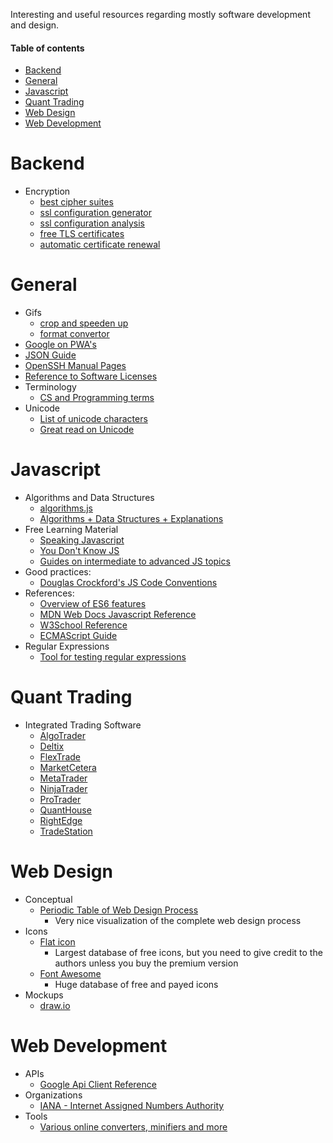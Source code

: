 Interesting and useful resources regarding mostly software development and design.

#### Table of contents
* [Backend](#backend)
* [General](#general)
* [Javascript](#javascript)
* [Quant Trading](#quant-trading)
* [Web Design](#web-design)
* [Web Development](#web-development)

# Backend
* Encryption
    * [best cipher suites](https://wiki.mozilla.org/Security/Server_Side_TLS#Cipher_names_correspondence_table)
    * [ssl configuration generator](https://ssl-config.mozilla.org/)
    * [ssl configuration analysis](https://www.ssllabs.com/ssltest/)
    * [free TLS certificates](https://letsencrypt.org/)
    * [automatic certificate renewal](https://letsencrypt.org/)

# General
* Gifs
    * [crop and speeden up](https://ezgif.com)
    * [format convertor](https://convertio.co/pl/mov-gif/)
* [Google on PWA's](https://developers.google.com/web/progressive-web-apps/)
* [JSON Guide](https://json.org/)
* [OpenSSH Manual Pages](http://www.openssh.com/manual.html)
* [Reference to Software Licenses](https://tldrlegal.com/)
* Terminology
    * [CS and Programming terms](http://www.labautopedia.org/mw/List_of_programming_and_computer_science_terms)
* Unicode
    * [List of unicode characters](https://unicode-table.com/en/)
	* [Great read on Unicode](https://dmitripavlutin.com/what-every-javascript-developer-should-know-about-unicode/#4finalwords)

# Javascript
* Algorithms and Data Structures
    * [algorithms.js](https://github.com/felipernb/algorithms.js)
    * [Algorithms + Data Structures + Explanations](https://github.com/trekhleb/javascript-algorithms)
* Free Learning Material
    * [Speaking Javascript](http://speakingjs.com/es5/index.html#toc_ch01)
	* [You Don't Know JS](https://github.com/getify/You-Dont-Know-JS)
	* [Guides on intermediate to advanced JS topics](https://javascriptissexy.com/javascript-apply-call-and-bind-methods-are-essential-for-javascript-professionals/)
* Good practices:
    * [Douglas Crockford's JS Code Conventions](http://crockford.com/javascript/code.html)
* References:
	* [Overview of ES6 features](http://es6-features.org/)
	* [MDN Web Docs Javascript Reference](https://developer.mozilla.org/en-US/docs/Web/JavaScript/Reference)
	* [W3School Reference](https://www.w3schools.com/jsref/default.asp)
	* [ECMAScript Guide](https://flaviocopes.com/ecmascript/)
* Regular Expressions
    * [Tool for testing regular expressions](https://www.regexpal.com)

# Quant Trading
* Integrated Trading Software
    * [AlgoTrader](https://www.algotrader.com/)
    * [Deltix](https://www.deltixlab.com/)
    * [FlexTrade](https://flextrade.com/)
    * [MarketCetera](https://www.marketcetera.com/)
    * [MetaTrader](https://www.metatrader4.com/en)
    * [NinjaTrader](https://ninjatrader.com/)
    * [ProTrader](https://protrader.com/)
    * [QuantHouse](https://www.quanthouse.com/)
    * [RightEdge](https://www.rightedgesystems.com/)
    * [TradeStation](https://www.tradestation.com/)

# Web Design
* Conceptual
    * [Periodic Table of Web Design Process](https://www.newdesigngroup.ca/ndgcnt/uploads/2014/08/periodic-table-of-web-design-process-new-design-group.png)
        * Very nice visualization of the complete web design process
* Icons
    * [Flat icon](https://www.flaticon.com/)
        * Largest database of free icons, but you need to give credit to the authors unless you buy the premium version
    * [Font Awesome](https://fontawesome.com/)
        * Huge database of free and payed icons
* Mockups
    * [draw.io](https://www.draw.io/)


# Web Development
* APIs
    * [Google Api Client Reference](https://developers.google.com/api-client-library/javascript/reference/referencedocs)
* Organizations
    * [IANA - Internet Assigned Numbers Authority](https://www.iana.org/assignments/language-subtag-registry/language-subtag-registry)
* Tools
    * [Various online converters, minifiers and more](https://www.browserling.com/tools/)
